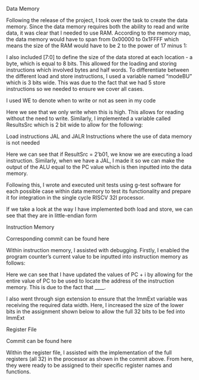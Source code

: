 Data Memory


Following the release of the project, I took over the task to create the data memory. Since the data memory requires both the ability to read and write data, it was clear that I needed to use RAM. According to the memory map, the data memory would have to span from 0x00000 to 0x1FFFF which means the size of the RAM would have to be 2 to the power of 17 minus 1: 



I also included [7:0] to define the size of the data stored at each location - a byte, which is equal to 8 bits. This allowed for the loading and storing instructions which involved bytes and half words. To differentiate between the different load and store instructions, I used a variable named “modeBU” which is 3 bits wide. This was due to the fact that we had 5 store instructions so we needed to ensure we cover all cases. 

I used WE to denote when to write or not as seen in my code 



Here we see that we only write when this is high. This allows for reading without the need to write. Similarly, I implemented a variable called ResultsSrc which is 2 bit wide to allow for the following:

Load instructions
JAL and JALR
Instructions where the use of data memory is not needed

			

Here we can see that if ResultSrc = 2’b01, we know we are executing a load instruction. Similarly, when we have a JAL, I made it so we can make the output of the ALU equal to the PC value which is then inputted into the data memory. 


Following this, I wrote and executed unit tests using g-test software for each possible case within data memory to test its functionality and prepare it for integration in the single cycle RISCV 32I processor. 

If we take a look at the way I have implemented both load and store, we can see that they are in little-endian form




Instruction Memory

Corresponding commit can be found here 


Within instruction memory, I assisted with debugging. Firstly, I enabled the program counter’s current value to be inputted into instruction memory as follows:



Here we can see that I have updated the values of PC + i by allowing for the entire value of PC to be used to locate the address of the instruction memory. This is due to the fact that ____.



I also went through sign extension to ensure that the ImmExt variable was receiving the required data width. Here, I increased the size of the lower bits in the assignment shown below to allow the full 32 bits to be fed into ImmExt






Register File 

Commit can be found here

Within the register file, I assisted with the implementation of the full registers (all 32) in the processor as shown in the commit above. From here, they were ready to be assigned to their specific register names and functions. 



